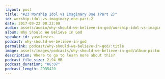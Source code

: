 ```yaml
---
layout: post
title: "#23 Worship Idol vs Imaginary One (Part 2)"
id: worship-idol-vs-imaginary-one-part-2
date: 2017-09-22 00:23:00
audio: assets/audio/why-should-we-believe-in-god/worship-idol-vs-imaginary-one-part-2.mp3
album: Why Should We Believe In God
speaker_id: yusufestes
podcast: why-should-we-believe-in-god
permalink: podcast/why-should-we-believe-in-god/:title
image: assets/images/podcasts/why-should-we-believe-in-god/album-picture-small.jpg
description: Where to go to learn more about this?
podcast_file_size: 2.94 MB
podcast_duration: "06:07"
podcast_length: 2935420
---
```


